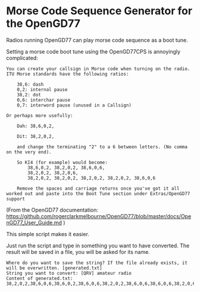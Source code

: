 # Morse Code Sequence Generator for the OpenGD77

Radios running OpenGD77 can play morse code sequence as a boot tune.

Setting a morse code boot tune using the OpenGD77CPS is annoyingly complicated:

```
You can create your callsign in Morse code when turning on the radio. ITU Morse standards have the following ratios:

    38,6: dash
    0,2: internal pause
    38,2: dot
    0,6: interchar pause
    0,7: interword pause (unused in a Callsign)

Or perhaps more usefully:

    Dah: 38,6,0,2,

    Dit: 38,2,0,2,

    and change the terminating "2" to a 6 between letters. (No comma on the very end).

    So KI4 (for example) would become:
        38,6,0,2, 38,2,0,2, 38,6,0,6,
        38,2,0,2, 38,2,0,6,
        38,2,0,2, 38,2,0,2, 38,2,0,2, 38,2,0,2, 38,6,0,6

    Remove the spaces and carriage returns once you've got it all worked out and paste into the Boot Tune section under Extras/OpenGD77 support
```

(From the OpenGD77 documentation: https://github.com/rogerclarkmelbourne/OpenGD77/blob/master/docs/OpenGD77_User_Guide.md )



This simple script makes it easier.

Just run the script and type in something you want to have converted. The result will be saved in a file, you will be asked for its name.

```
Where do you want to save the string? If the file already exists, it will be overwritten. [generated.txt] 
String you want to convert: [QRV] amateur radio
Content of generated.txt:
38,2,0,2,38,6,0,6,38,6,0,2,38,6,0,6,38,2,0,2,38,6,0,6,38,6,0,6,38,2,0,6,38,2,0,2,38,2,0,2,38,6,0,6,38,2,0,2,38,6,0,2,38,2,0,6,38,2,0,2,38,6,0,2,38,2,0,6,38,2,0,2,38,6,0,6,38,6,0,2,38,2,0,2,38,2,0,6,38,2,0,2,38,2,0,6,38,6,0,2,38,6,0,2,38,6,0,6
```
